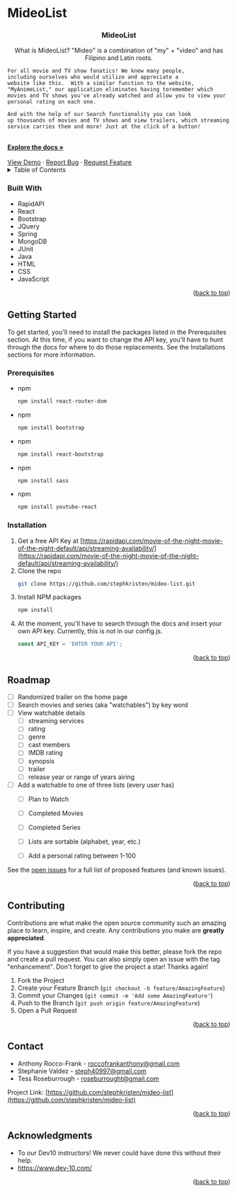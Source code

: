 # MideoList

<!-- Improved compatibility of back to top link: See: https://github.com/othneildrew/Best-README-Template/pull/73 -->
<a name="readme-top"></a>

<!-- PROJECT LOGO -->
<!-- <br />
<div align="center">
  <a href="https://github.com/github_username/repo_name">
    <img src="images/logo.png" alt="Logo" width="80" height="80">
  </a> -->

<h3 align="center">MideoList</h3>

  <p align="center">
    What is MideoList?
    "Mideo" is a combination of "my" + "video" and has Filipino and Latin roots.

    For all movie and TV show fanatics! We knew many people,
    including ourselves who would utilize and appreciate a
    website like this.  With a similar function to the website, "MyAnimeList," our application eliminates having toremember which movies and TV shows you've already watched and allow you to view your personal rating on each one.

    And with the help of our Search functionality you can look
    up thousands of movies and TV shows and view trailers, which streaming service carries them and more! Just at the click of a button!
  </p>
    <br />
    <a href="https://github.com/stephkristen/mideo-list"><strong>Explore the docs »</strong></a>
    <br />
    <br />
    <a href="https://github.com/stephkristen/mideo-list">View Demo</a>
    ·
    <a href="https://github.com/stephkristen/mideo-list/issues">Report Bug</a>
    ·
    <a href="https://github.com/stephkristen/mideo-list/issues">Request Feature</a>
</div>



<!-- TABLE OF CONTENTS -->
<details>
  <summary>Table of Contents</summary>
  <ol>
    <li>
      <!-- <a href="#about-the-project">About The Project</a> -->
      <ul>
        <li><a href="#built-with">Built With</a></li>
      </ul>
    </li>
    <li>
      <a href="#getting-started">Getting Started</a>
      <ul>
        <li><a href="#prerequisites">Prerequisites</a></li>
        <li><a href="#installation">Installation</a></li>
      </ul>
    </li>
    <li><a href="#roadmap">Roadmap</a></li>
    <li><a href="#contributing">Contributing</a></li>
    <!-- <li><a href="#license">License</a></li> -->
    <li><a href="#contact">Contact</a></li>
    <li><a href="#acknowledgments">Acknowledgments</a></li>
  </ol>
</details>



<!-- ABOUT THE PROJECT
## About The Project

[![Product Name Screen Shot][product-screenshot]](https://example.com)

Here's a blank template to get started: To avoid retyping too much info. Do a search and replace with your text editor for the following: `github_username`, `repo_name`, `twitter_handle`, `linkedin_username`, `email_client`, `email`, `project_title`, `project_description`

<p align="right">(<a href="#readme-top">back to top</a>)</p>
 -->


### Built With

* RapidAPI
* React
* Bootstrap
* JQuery
* Spring
* MongoDB
* JUnit
* Java
* HTML
* CSS
* JavaScript

<p align="right">(<a href="#readme-top">back to top</a>)</p>

<!-- GETTING STARTED -->
## Getting Started

To get started, you'll need to install the packages listed in the Prerequisites section. At this time, if you want to change the API key, you'll have to hunt through the docs for where to do those replacements. See the Installations sections for more information.

### Prerequisites

* npm
  ```sh
  npm install react-router-dom
  ```
* npm
  ```sh
  npm install bootstrap
  ```
* npm
  ```sh
  npm install react-bootstrap
  ```
* npm
  ```sh
  npm install sass
  ```
* npm
  ```sh
  npm install youtube-react
  ```

### Installation

1. Get a free API Key at [https://rapidapi.com/movie-of-the-night-movie-of-the-night-default/api/streaming-availability/](https://rapidapi.com/movie-of-the-night-movie-of-the-night-default/api/streaming-availability/)
2. Clone the repo
   ```sh
   git clone https://github.com/stephkristen/mideo-list.git
   ```
3. Install NPM packages
   ```sh
   npm install
   ```
   <!-- Enter your API in `config.js` -->
4. At the moment, you'll have to search through the docs and insert your own API key. Currently, this is not in our config.js.
   ```js
   const API_KEY = 'ENTER YOUR API';
   ```

<p align="right">(<a href="#readme-top">back to top</a>)</p>

<!-- ROADMAP -->
## Roadmap

- [ ] Randomized trailer on the home page
- [ ] Search movies and series (aka "watchables") by key word
- [ ] View watchable details
    - [ ] streaming services
    - [ ] rating
    - [ ] genre
    - [ ] cast members
    - [ ] IMDB rating
    - [ ] synopsis
    - [ ] trailer
    - [ ] release year or range of years airing
- [ ] Add a watchable to one of three lists (every user has)
    - [ ] Plan to Watch
    - [ ] Completed Movies
    - [ ] Completed Series
    - [ ] Lists are sortable (alphabet, year, etc.)
    - [ ] Add a personal rating between 1-100


See the [open issues](https://github.com/stephkristen/mideo-list/issues) for a full list of proposed features (and known issues).

<p align="right">(<a href="#readme-top">back to top</a>)</p>



<!-- CONTRIBUTING -->
## Contributing

Contributions are what make the open source community such an amazing place to learn, inspire, and create. Any contributions you make are **greatly appreciated**.

If you have a suggestion that would make this better, please fork the repo and create a pull request. You can also simply open an issue with the tag "enhancement".
Don't forget to give the project a star! Thanks again!

1. Fork the Project
2. Create your Feature Branch (`git checkout -b feature/AmazingFeature`)
3. Commit your Changes (`git commit -m 'Add some AmazingFeature'`)
4. Push to the Branch (`git push origin feature/AmazingFeature`)
5. Open a Pull Request

<p align="right">(<a href="#readme-top">back to top</a>)</p>

<!-- LICENSE
## License

Distributed under the MIT License. See `LICENSE.txt` for more information.

<p align="right">(<a href="#readme-top">back to top</a>)</p> -->

<!-- CONTACT -->
## Contact

* Anthony Rocco-Frank - roccofrankanthony@gmail.com
* Stephanie Valdez - steph40997@gmail.com
* Tess Roseburrough - roseburrought@gmail.com

Project Link: [https://github.com/stephkristen/mideo-list](https://github.com/stephkristen/mideo-list)

<p align="right">(<a href="#readme-top">back to top</a>)</p>

<!-- ACKNOWLEDGMENTS -->
## Acknowledgments

* To our Dev10 instructors! We never could have done this without their help.
* https://www.dev-10.com/

<p align="right">(<a href="#readme-top">back to top</a>)</p>